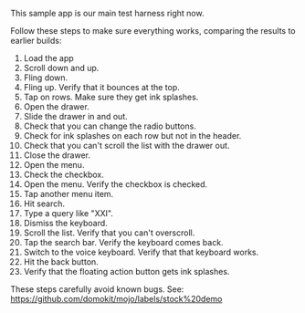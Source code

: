 This sample app is our main test harness right now.

Follow these steps to make sure everything works, comparing the
results to earlier builds:

 1. Load the app
 2. Scroll down and up.
 3. Fling down.
 4. Fling up. Verify that it bounces at the top.
 5. Tap on rows. Make sure they get ink splashes.
 6. Open the drawer.
 7. Slide the drawer in and out.
 8. Check that you can change the radio buttons.
 9. Check for ink splashes on each row but not in the header.
10. Check that you can't scroll the list with the drawer out.
11. Close the drawer.
12. Open the menu.
13. Check the checkbox.
14. Open the menu. Verify the checkbox is checked.
15. Tap another menu item.
16. Hit search.
17. Type a query like "XXI".
18. Dismiss the keyboard.
19. Scroll the list. Verify that you can't overscroll.
20. Tap the search bar. Verify the keyboard comes back.
21. Switch to the voice keyboard. Verify that that keyboard works.
22. Hit the back button.
23. Verify that the floating action button gets ink splashes.

These steps carefully avoid known bugs. See:
   https://github.com/domokit/mojo/labels/stock%20demo
